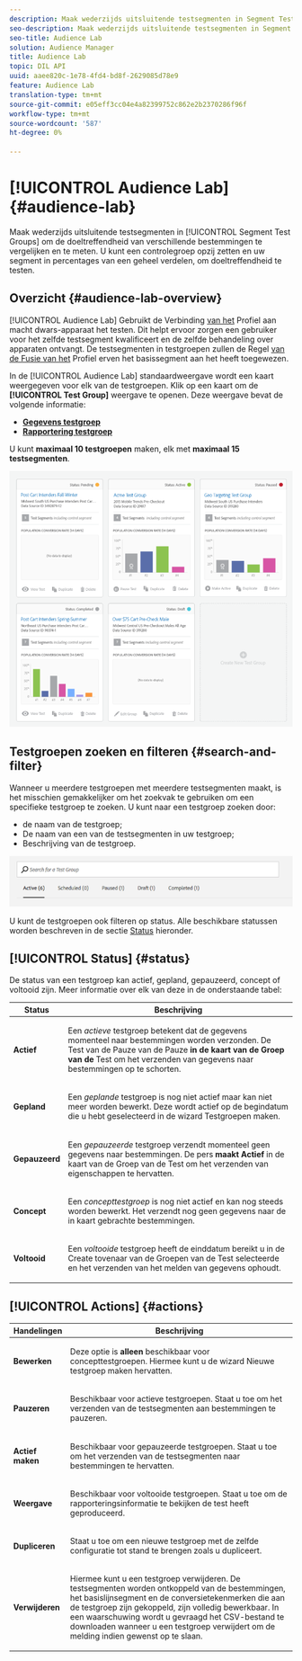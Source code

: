 ```yaml
---
description: Maak wederzijds uitsluitende testsegmenten in Segment Test Group om de effectiviteit van verschillende doelen te vergelijken en te meten. U kunt een controlegroep opzij zetten en uw segment in percentages van een geheel verdelen, om doeltreffendheid te testen.
seo-description: Maak wederzijds uitsluitende testsegmenten in Segment Test Group om de effectiviteit van verschillende doelen te vergelijken en te meten. U kunt een controlegroep opzij zetten en uw segment in percentages van een geheel verdelen, om doeltreffendheid te testen.
seo-title: Audience Lab
solution: Audience Manager
title: Audience Lab
topic: DIL API
uuid: aaee820c-1e78-4fd4-bd8f-2629085d78e9
feature: Audience Lab
translation-type: tm+mt
source-git-commit: e05eff3cc04e4a82399752c862e2b2370286f96f
workflow-type: tm+mt
source-wordcount: '587'
ht-degree: 0%

---
```



# [!UICONTROL Audience Lab] {#audience-lab}

Maak wederzijds uitsluitende testsegmenten in [!UICONTROL Segment Test Groups] om de doeltreffendheid van verschillende bestemmingen te vergelijken en te meten. U kunt een controlegroep opzij zetten en uw segment in percentages van een geheel verdelen, om doeltreffendheid te testen.

## Overzicht {#audience-lab-overview}

[!UICONTROL Audience Lab] Gebruikt de Verbinding [van het](../../features/profile-merge-rules/merge-rules-overview.md) Profiel aan macht dwars-apparaat het testen. Dit helpt ervoor zorgen een gebruiker voor het zelfde testsegment kwalificeert en de zelfde behandeling over apparaten ontvangt. De testsegmenten in testgroepen zullen de Regel [van de Fusie van het](../../features/profile-merge-rules/merge-rules-dashboard.md) Profiel erven het basissegment aan het heeft toegewezen.

In de [!UICONTROL Audience Lab] standaardweergave wordt een kaart weergegeven voor elk van de testgroepen. Klik op een kaart om de **[!UICONTROL Test Group]** weergave te openen. Deze weergave bevat de volgende informatie:

* **[Gegevens testgroep](../../features/audience-lab/audience-lab-information-view.md)**
* **[Rapportering testgroep](../../features/audience-lab/audience-lab-reporting-view.md)**

U kunt **maximaal 10 testgroepen** maken, elk met **maximaal 15 testsegmenten**.

![](assets/test-groups-view.PNG)

## Testgroepen zoeken en filteren {#search-and-filter}

Wanneer u meerdere testgroepen met meerdere testsegmenten maakt, is het misschien gemakkelijker om het zoekvak te gebruiken om een specifieke testgroep te zoeken. U kunt naar een testgroep zoeken door:

* de naam van de testgroep;
* De naam van een van de testsegmenten in uw testgroep;
* Beschrijving van de testgroep.

![](assets/search_and_filter_audience_lab.png)

U kunt de testgroepen ook filteren op status. Alle beschikbare statussen worden beschreven in de sectie [Status](../../features/audience-lab/audience-lab.md#status) hieronder.

## [!UICONTROL Status] {#status}

De status van een testgroep kan actief, gepland, gepauzeerd, concept of voltooid zijn. Meer informatie over elk van deze in de onderstaande tabel:

<table id="table_7A0388BA02E045AC971C06A22DAC2C63"> 
 <thead> 
  <tr> 
   <th colname="col1" class="entry"> Status </th> 
   <th colname="col2" class="entry"> Beschrijving </th> 
  </tr> 
 </thead>
 <tbody> 
  <tr> 
   <td colname="col1"> <p> <b><span class="uicontrol"> Actief </span></b> </p> </td> 
   <td colname="col2"> <p>Een <i>actieve</i> testgroep betekent dat de gegevens momenteel naar bestemmingen worden verzonden. De Test van de Pauze van de Pauze <b><span class="uicontrol"> in de kaart van de Groep van de </span></b> <b><span class="uicontrol"> </span></b> Test om het verzenden van gegevens naar bestemmingen op te schorten. </p> </td> 
  </tr> 
  <tr> 
   <td colname="col1"> <p> <b><span class="uicontrol"> Gepland </span></b> </p> </td> 
   <td colname="col2"> <p>Een <i>geplande</i> testgroep is nog niet actief maar kan niet meer worden bewerkt. Deze wordt actief op de begindatum die u hebt geselecteerd in de wizard Testgroepen <b></b> maken. </p> </td> 
  </tr> 
  <tr> 
   <td colname="col1"> <p> <b><span class="uicontrol"> Gepauzeerd </span></b> </p> </td> 
   <td colname="col2"> <p>Een <i>gepauzeerde</i> testgroep verzendt momenteel geen gegevens naar bestemmingen. De pers <b><span class="uicontrol"> maakt Actief </span></b> in de <b><span class="uicontrol"> </span></b> kaart van de Groep van de Test om het verzenden van eigenschappen te hervatten. </p> </td> 
  </tr> 
  <tr> 
   <td colname="col1"> <p> <b><span class="uicontrol"> Concept </span></b> </p> </td> 
   <td colname="col2"> <p>Een <i>concepttestgroep</i> is nog niet actief en kan nog steeds worden bewerkt. Het verzendt nog geen gegevens naar de in kaart gebrachte bestemmingen. </p> </td> 
  </tr> 
  <tr> 
   <td colname="col1"> <p> <b><span class="uicontrol"> Voltooid </span></b> </p> </td> 
   <td colname="col2"> <p>Een <i>voltooide</i> testgroep heeft de einddatum bereikt u in de <b><span class="uicontrol"> </span></b> Create tovenaar van de Groepen van de Test selecteerde en het verzenden van het melden van gegevens ophoudt. </p> </td>
  </tr>
 </tbody>
</table>

## [!UICONTROL Actions] {#actions}

<table id="table_481A411E2D2F4FE891595D00E775CF60"> 
 <thead> 
  <tr> 
   <th colname="col1" class="entry"> Handelingen </th> 
   <th colname="col2" class="entry"> Beschrijving </th>
  </tr>
 </thead>
 <tbody> 
  <tr> 
   <td colname="col1"> <p> <b><span class="uicontrol"> Bewerken </span></b> </p> </td>
   <td colname="col2"> <p>Deze optie is <b>alleen</b> beschikbaar voor concepttestgroepen. Hiermee kunt u de <b><span class="uicontrol"> </span></b> wizard Nieuwe testgroep maken hervatten. </p> </td>
  </tr>
  <tr> 
   <td colname="col1"> <p> <b><span class="uicontrol"> Pauzeren </span></b> </p> </td>
   <td colname="col2"> <p>Beschikbaar voor actieve testgroepen. Staat u toe om het verzenden van de testsegmenten aan bestemmingen te pauzeren. </p> </td>
  </tr>
  <tr> 
   <td colname="col1"> <p> <b><span class="uicontrol"> Actief maken </span></b> </p> </td>
   <td colname="col2"> <p>Beschikbaar voor gepauzeerde testgroepen. Staat u toe om het verzenden van de testsegmenten naar bestemmingen te hervatten. </p> </td>
  </tr>
  <tr> 
   <td colname="col1"> <p> <b><span class="uicontrol"> Weergave </span></b> </p> </td>
   <td colname="col2"> <p>Beschikbaar voor voltooide testgroepen. Staat u toe om de rapporteringsinformatie te bekijken de test heeft geproduceerd. </p> </td>
  </tr>
  <tr> 
   <td colname="col1"> <p> <b><span class="uicontrol"> Dupliceren </span></b> </p> </td>
   <td colname="col2"> <p>Staat u toe om een nieuwe testgroep met de zelfde configuratie tot stand te brengen zoals u dupliceert. </p> </td>
  </tr>
  <tr> 
   <td colname="col1"> <p> <b><span class="uicontrol"> Verwijderen </span></b> </p> </td>
   <td colname="col2"> <p>Hiermee kunt u een testgroep verwijderen. De testsegmenten worden ontkoppeld van de bestemmingen, het basislijnsegment en de conversietekenmerken die aan de testgroep zijn gekoppeld, zijn volledig bewerkbaar. In een waarschuwing wordt u gevraagd het CSV-bestand te downloaden wanneer u een testgroep verwijdert om de melding indien gewenst op te slaan. </p> </td>
  </tr>
 </tbody>
</table>